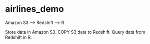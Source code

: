 # airlines_demo
Amazon S3 --> Redshift --> R

Store data in Amazon S3. COPY S3 data to Redshift. Query data from Redshift in R.
